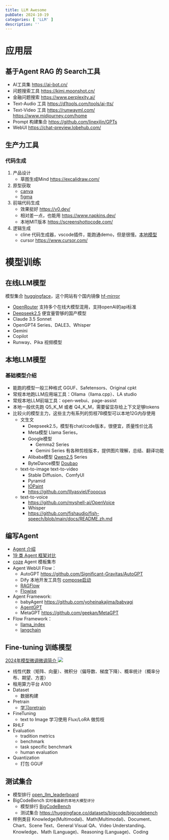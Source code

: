 ```yaml
---
title: LLM Awesome
pubDate: 2024-10-19
categories: [ 'LLM' ]
description: ''
---
```


# 应用层

## 基于Agent RAG 的 Search工具

* AI工具集 https://ai-bot.cn/
* 问题搜索工具 https://kimi.moonshot.cn/
* 金融问题搜索 https://www.perplexity.ai/
* Text-Audio 工具 https://d1tools.com/tools/ai-tts/
* Text-Video 工具 https://runwayml.com/ https://www.midjourney.com/home
* Prompt 构建集合 https://github.com/linexjlin/GPTs
* WebUI https://chat-preview.lobehub.com/

## 生产力工具

### 代码生成

1. 产品设计
    * 草图生成Mind https://excalidraw.com/
2. 原型获取
    * [canva](https://www.canva.cn/)
    * [figma](https://www.figma.com/ai/)
3. 前端代码生成
    * 效果挺好 https://v0.dev/
    * 相对差一点，也能用 https://www.napkins.dev/
    * 本地MIT版本 https://screenshottocode.com/
4. 逻辑生成
    * cline 代码生成器，vscode插件，能跑通demo，但是很慢。[本地模型](https://ollama.com/search?q=cline)
    * cursor https://www.cursor.com/

# 模型训练

## 在线LLM模型

模型集合 [huggingface](https://huggingface.co/)，这个网站有个国内镜像 [hf-mirror](https://hf-mirror.com/)

* [OpenRouter](https://openrouter.ai/) 支持多个在线大模型混用，支持openAI的api标准
* [Deepseek2.5](https://www.deepseek.com/) 便宜量管够的国产模型
* Claude 3.5 Sonnet
* OpenGPT4 Series、DALE3、Whisper
* Gemini
* Copilot
* Runway、Pika 视频模型

## 本地LLM模型

### 基础模型介绍

* 能跑的模型一般三种格式 GGUF、Safetensors、Original cpkt
* 常规本地跑LLM应用端工具：Ollama（llama.cpp）、LA studio
* 常规本地LLM前端工具：open-webui、page-assist
* 本地一般优先跑 Q5_K_M 或者 Q4_K_M，需要留显存给上下文足够tokens
* 比较火的模型主力，这些主力有系列的剪枝7B模型可以本地12G内存使用
    * 文生文
        * Deepseek2.5，模型有chat/code版本，很便宜，质量性价比高
        * Meta模型 Llama Series，
        * Google模型
            * Gemma2 Series
            * Gemini Series 有各种剪枝版本，提供图片理解，总结、翻译功能
        * Alibaba模型 [Qwen2.5](https://github.com/QwenLM) Series
        * ByteDance模型 [Doubao](https://www.volcengine.com/product/doubao)
    * text-to-image text-to-video
        * Stable Diffusion、ComfyUI
        * Pyramid
        * [IOPaint](https://github.com/Sanster/IOPaint)
        * https://github.com/lllyasviel/Fooocus
    * text-to-voice
        * https://github.com/myshell-ai/OpenVoice
        * Whisper
        * https://github.com/fishaudio/fish-speech/blob/main/docs/README.zh.md

## 编写Agent

* [Agent 介绍](https://towardsdatascience.com/intro-to-llm-agents-with-langchain-when-rag-is-not-enough-7d8c08145834)
* [19 类 Agent 框架对比](https://my.oschina.net/u/4662964/blog/11052098)
* [coze](https://www.coze.com/) Agent 模板集市
* Agent WebUI Flow：
    * AutoGPT https://github.com/Significant-Gravitas/AutoGPT
    * Dify 本地开发工具包 [compose启动](https://docs.dify.ai/getting-started/install-self-hosted/docker-compose)
    * [RAGFlow](https://github.com/infiniflow/ragflow)
    * [Flowise](https://github.com/FlowiseAI/Flowise)
* Agent Framework:
    * babyAgent https://github.com/yoheinakajima/babyagi
    * [AgentGPT](https://github.com/reworkd/AgentGPT)
    * MetaGPT https://github.com/geekan/MetaGPT
* Flow Framework：
    * [llama_index](https://github.com/run-llama/llama_index)
    * [langchain](https://www.langchain.com/)

## Fine-tuning 训练模型

[2024年模型微调微调简介 ](https://blog.gopenai.com/leveraging-large-language-models-for-automated-code-migration-and-repository-level-tasks-part-ii-6377e7a76c8e)
![](https://miro.medium.com/v2/resize:fit:2000/format:webp/1*jp0Kh8qzaPxiiWvJ5FrbBw.png)

* 线性代数（矩阵、向量）、微积分（偏导数、梯度下降）、概率统计（概率分布、期望、方差）
* 租用算力平台 A100
* Dataset
    * 数据构建
* Pretrain
    * [学习pretrain](https://mmpretrain.readthedocs.io/zh-cn/dev/notes/finetune_custom_dataset.html)
* FineTuning
    * text to Image 学习使用 Flux/LoRA 做剪枝
* RHLF
* Evaluation
    * tradition metrics
    * benchmark
    * task specific benchmark
    * human evaluation
* Quantization
    * 打包 GGUF

## 测试集合

* 模型排行 [open_llm_leaderboard](https://huggingface.co/spaces/open-llm-leaderboard/open_llm_leaderboard)
* BigCodeBench `实时看最新的本地大模型评分`
    * 模型排行 [BigCodeBench](https://bigcode-bench.github.io/)
    * 测试集合 https://huggingface.co/datasets/bigcode/bigcodebench
* 样例类目 Knowledge(Multimodal)、Math(Multimodal)、Document、Chart、Scene Text、General Visual QA、Video
  Understanding、Knowledge、Math (Language)、Reasoning (Language)、Coding	